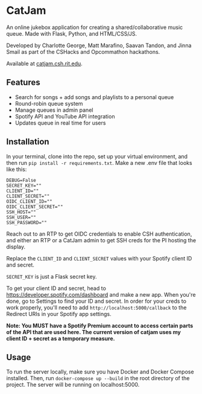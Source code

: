# CatJam

An online jukebox application for creating a shared/collaborative music queue.
Made with Flask, Python, and HTML/CSS/JS.

Developed by Charlotte George, Matt Marafino, Saavan Tandon, and Jinna Smail as part of the CSHacks and Opcommathon hackathons.

Available at [catjam.csh.rit.edu](catjam.csh.rit.edu).

## Features
- Search for songs + add songs and playlists to a personal queue
- Round-robin queue system
- Manage queues in admin panel
- Spotify API and YouTube API integration
- Updates queue in real time for users

## Installation

In your terminal, clone into the repo, set up your virtual environment, and then run `pip install -r requirements.txt`.
Make a new .env file that looks like this:

```
DEBUG=False
SECRET_KEY=""
CLIENT_ID=""
CLIENT_SECRET=""
OIDC_CLIENT_ID=""
OIDC_CLIENT_SECRET=""
SSH_HOST=""
SSH_USER=""
SSH_PASSWORD=""
```

Reach out to an RTP to get OIDC credentials to enable CSH authentication, and either an RTP or a CatJam admin to get SSH creds for the PI hosting the display.

Replace the `CLIENT_ID` and `CLIENT_SECRET` values with your Spotify client ID and secret.

`SECRET_KEY` is just a Flask secret key.

To get your client ID and secret, head to https://developer.spotify.com/dashboard and make a new app. When you're done, go to Settings to find your ID and secret. In order for your creds to work properly, you'll need to add `http://localhost:5000/callback` to the Redirect URIs in your Spotify app settings.

**Note: You MUST have a Spotify Premium account to access certain parts of the API that are used here. The current version of catjam uses my client ID + secret as a temporary measure.**


## Usage

To run the server locally, make sure you have Docker  and Docker Compose installed. Then, run `docker-compose up --build` in the root directory of the project. The server will be running on localhost:5000.